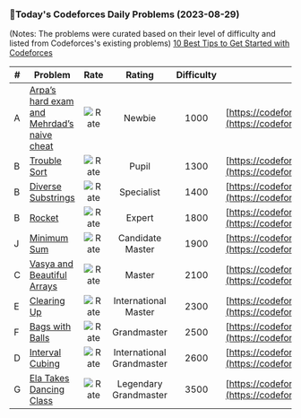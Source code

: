 ### 🌟Today's Codeforces Daily Problems (2023-08-29)
(Notes: The problems were curated based on their level of difficulty and listed from Codeforces's existing problems)
[10 Best Tips to Get Started with Codeforces](https://github.com/ika9810/Codeforces-Daily-Problems/blob/main/10%20Best%20Tips%20to%20Get%20Started%20with%20Codeforces.md)

| # | Problem | Rate| Rating | Difficulty | Contest |
|---| ----- | :--------: | :----------: | :----------: | ---------- |
|A|[Arpa’s hard exam and Mehrdad’s naive cheat](https://codeforces.com/contest/742/problem/A)|![Rate](https://img.shields.io/badge/Newbie-1000-lightgrey)|Newbie|1000|[https://codeforces.com/contest/742](https://codeforces.com/contest/742)|
|B|[Trouble Sort](https://codeforces.com/contest/1365/problem/B)|![Rate](https://img.shields.io/badge/Pupil-1300-brightgreen)|Pupil|1300|[https://codeforces.com/contest/1365](https://codeforces.com/contest/1365)|
|B|[Diverse Substrings](https://codeforces.com/contest/1748/problem/B)|![Rate](https://img.shields.io/badge/Specialist-1400-9cf)|Specialist|1400|[https://codeforces.com/contest/1748](https://codeforces.com/contest/1748)|
|B|[Rocket](https://codeforces.com/contest/1010/problem/B)|![Rate](https://img.shields.io/badge/Expert-1800-blue)|Expert|1800|[https://codeforces.com/contest/1010](https://codeforces.com/contest/1010)|
|J|[Minimum Sum](https://codeforces.com/contest/120/problem/J)|![Rate](https://img.shields.io/badge/Candidate%20Master-1900-blueviolet)|Candidate Master|1900|[https://codeforces.com/contest/120](https://codeforces.com/contest/120)|
|C|[Vasya and Beautiful Arrays](https://codeforces.com/contest/354/problem/C)|![Rate](https://img.shields.io/badge/Master-2100-orange)|Master|2100|[https://codeforces.com/contest/354](https://codeforces.com/contest/354)|
|E|[Clearing Up](https://codeforces.com/contest/141/problem/E)|![Rate](https://img.shields.io/badge/International%20Master-2300-orange)|International Master|2300|[https://codeforces.com/contest/141](https://codeforces.com/contest/141)|
|F|[Bags with Balls](https://codeforces.com/contest/1716/problem/F)|![Rate](https://img.shields.io/badge/Grandmaster-2500-red)|Grandmaster|2500|[https://codeforces.com/contest/1716](https://codeforces.com/contest/1716)|
|D|[Interval Cubing](https://codeforces.com/contest/311/problem/D)|![Rate](https://img.shields.io/badge/International%20Grandmaster-2600-red)|International Grandmaster|2600|[https://codeforces.com/contest/311](https://codeforces.com/contest/311)|
|G|[Ela Takes Dancing Class](https://codeforces.com/contest/1737/problem/G)|![Rate](https://img.shields.io/badge/Legendary%20Grandmaster-3500-red)|Legendary Grandmaster|3500|[https://codeforces.com/contest/1737](https://codeforces.com/contest/1737)|
